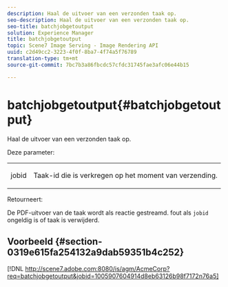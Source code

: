 ```yaml
---
description: Haal de uitvoer van een verzonden taak op.
seo-description: Haal de uitvoer van een verzonden taak op.
seo-title: batchjobgetoutput
solution: Experience Manager
title: batchjobgetoutput
topic: Scene7 Image Serving - Image Rendering API
uuid: c2d49cc2-3223-4f0f-8ba7-4f74a5f76789
translation-type: tm+mt
source-git-commit: 7bc7b3a86fbcdc57cfdc31745fae3afc06e44b15

---
```



# batchjobgetoutput{#batchjobgetoutput}

Haal de uitvoer van een verzonden taak op.

Deze parameter:

<table id="simpletable_D8AA325968AD4FAEA7B214F0CBBF3F08"> 
 <tr class="strow"> 
  <td class="stentry"> <p> <span class="codeph"> jobid </span> </p> </td> 
  <td class="stentry"> <p>Taak-id die is verkregen op het moment van verzending. </p> </td> 
 </tr> 
</table>

Retourneert:

De PDF-uitvoer van de taak wordt als reactie gestreamd. fout als `jobid` ongeldig is of taak is verwijderd.

## Voorbeeld {#section-0319e615fa254132a9dab59351b4c252}

[!DNL http://scene7.adobe.com:8080/is/agm/AcmeCorp?req=batchjobgetoutput&jobid=1005907604914d8eb63126b98f7172n76a5]
